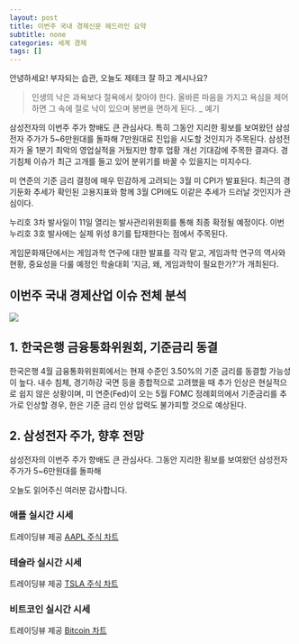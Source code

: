 ```yaml
---
layout: post
title: 이번주 국내 경제신문 헤드라인 요약
subtitle: none
categories: 세계 경제
tags: []
---
```


안녕하세요! 부자되는 습관, 오늘도 제테크 잘 하고 계시나요?

> 인생의 낙은 과욕보다 절욕에서 찾아야 한다. 올바른 마음을 가지고 욕심을 제어하면 그 속에 절로 낙이 있으며 봉변을 면하게 된다. _ 예기




삼성전자의 이번주 주가 향배도 큰 관심사다. 특히 그동안 지리한 횡보를 보여왔던 삼성전자 주가가 5~6만원대를 돌파해 7만원대로 진입을 시도할 것인지가 주목된다. 삼성전자가 올 1분기 최악의 영업실적을 거뒀지만 향후 업황 개선 기대감에 주목한 결과다. 경기침체 이슈가 최근 고개를 들고 있어 분위기를 바꿀 수 있을지는 미지수다.

미 연준의 기준 금리 결정에 매우 민감하게 고려되는 3월 미 CPI가 발표된다. 최근의 경기둔화 추세가 확인된 고용지표와 함께 3월 CPI에도 이같은 추세가 드러날 것인지가 관심이다.

누리호 3차 발사일이 11일 열리는 발사관리위원회를 통해 최종 확정될 예정이다. 이번 누리호 3호 발사에는 실제 위성 8기를 탑재한다는 점에서 주목된다.

게임문화재단에서는 게임과학 연구에 대한 발표를 각각 맡고, 게임과학 연구의 역사와 현황, 중요성을 다룰 예정인 학술대회 ‘지금, 왜, 게임과학이 필요한가?’가 개최된다. 


## 이번주 국내 경제산업 이슈 전체 분석



![](https://source.unsplash.com/800x450/?luxury)

##  1. 한국은행 금융통화위원회, 기준금리 동결

한국은행 4월 금융통화위원회에서는 현재 수준인 3.50%의 기준 금리를 동결할 가능성이 높다. 내수 침체, 경기하강 국면 등을 종합적으로 고려했을 때 추가 인상은 현실적으로 쉽지 않은 상황이며, 미 연준(Fed)이 오는 5월 FOMC 정례회의에서 기준금리를 추가로 인상할 경우, 한은 기준 금리 인상 압력도 불가피할 것으로 예상된다.

## 2. 삼성전자 주가, 향후 전망

삼성전자의 이번주 주가 향배도 큰 관심사다. 그동안 지리한 횡보를 보여왔던 삼성전자 주가가 5~6만원대를 돌파해 

오늘도 읽어주신 여러분 감사합니다.

### 애플 실시간 시세


<!-- TradingView Widget BEGIN -->
<div class="tradingview-widget-container">
  <div id="tradingview_6a264"></div>
  <div class="tradingview-widget-copyright">트레이딩뷰 제공 <a href="https://kr.tradingview.com/symbols/NASDAQ-AAPL/" rel="noopener" target="_blank"><span class="blue-text">AAPL 주식 차트</span></a></div>
  <script type="text/javascript" src="https://s3.tradingview.com/tv.js"></script>
  <script type="text/javascript">
  new TradingView.widget(
  {
  "autosize": true,
  "symbol": "NASDAQ:AAPL",
  "interval": "D",
  "timezone": "Asia/Seoul",
  "theme": "light",
  "style": "1",
  "locale": "kr",
  "toolbar_bg": "#f1f3f6",
  "enable_publishing": false,
  "hide_top_toolbar": true,
  "hide_legend": true,
  "save_image": false,
  "container_id": "tradingview_6a264"
}
  );
  </script>
</div>
<!-- TradingView Widget END -->


### 테슬라 실시간 시세


<!-- TradingView Widget BEGIN -->
<div class="tradingview-widget-container">
  <div id="tradingview_39d77"></div>
  <div class="tradingview-widget-copyright">트레이딩뷰 제공 <a href="https://kr.tradingview.com/symbols/NASDAQ-TSLA/" rel="noopener" target="_blank"><span class="blue-text">TSLA 주식 차트</span></a></div>
  <script type="text/javascript" src="https://s3.tradingview.com/tv.js"></script>
  <script type="text/javascript">
  new TradingView.widget(
  {
  "autosize": true,
  "symbol": "NASDAQ:TSLA",
  "interval": "D",
  "timezone": "Asia/Seoul",
  "theme": "light",
  "style": "1",
  "locale": "kr",
  "toolbar_bg": "#f1f3f6",
  "enable_publishing": false,
  "hide_top_toolbar": true,
  "hide_legend": true,
  "save_image": false,
  "container_id": "tradingview_39d77"
}
  );
  </script>
</div>
<!-- TradingView Widget END -->


### 비트코인 실시간 시세


<!-- TradingView Widget BEGIN -->
<div class="tradingview-widget-container">
  <div id="tradingview_3f91e"></div>
  <div class="tradingview-widget-copyright">트레이딩뷰 제공 <a href="https://kr.tradingview.com/symbols/BTCUSD/?exchange=BITSTAMP" rel="noopener" target="_blank"><span class="blue-text">Bitcoin 차트</span></a></div>
  <script type="text/javascript" src="https://s3.tradingview.com/tv.js"></script>
  <script type="text/javascript">
  new TradingView.widget(
  {
  "autosize": true,
  "symbol": "BITSTAMP:BTCUSD",
  "interval": "D",
  "timezone": "Asia/Seoul",
  "theme": "light",
  "style": "1",
  "locale": "kr",
  "toolbar_bg": "#f1f3f6",
  "enable_publishing": false,
  "hide_top_toolbar": true,
  "hide_legend": true,
  "save_image": false,
  "container_id": "tradingview_3f91e"
}
  );
  </script>
</div>
<!-- TradingView Widget END -->

